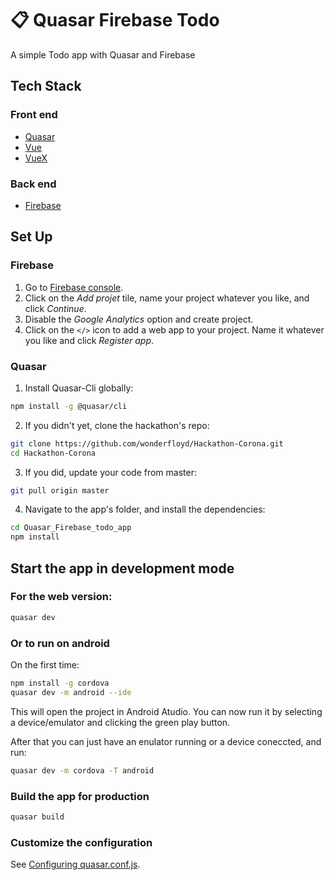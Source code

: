 # 📋 Quasar Firebase Todo

A simple Todo app with Quasar and Firebase

## Tech Stack
### Front end
- [Quasar](https://quasar.dev/)
- [Vue](https://vuejs.org/)
- [VueX](https://vuex.vuejs.org/)

### Back end
- [Firebase](https://firebase.google.com/)

## Set Up
### Firebase
1. Go to [Firebase console](https://console.firebase.google.com/).
2. Click on the _Add projet_ tile, name your project whatever you like, and click _Continue_.
3. Disable the _Google Analytics_ option and create project.
4. Click on the `</>` icon to add a web app to your project. Name it whatever you like and click _Register app_. 

### Quasar
1. Install Quasar-Cli globally:
```bash
npm install -g @quasar/cli
```

2. If you didn't yet, clone the hackathon's repo:
```bash
git clone https://github.com/wonderfloyd/Hackathon-Corona.git
cd Hackathon-Corona
```

3. If you did, update your code from master:
```bash
git pull origin master
```

4. Navigate to the app's folder, and install the dependencies:
```bash
cd Quasar_Firebase_todo_app
npm install
```

## Start the app in development mode
### For the web version:
```bash
quasar dev
```

### Or to run on android
On the first time:

```bash
npm install -g cordova
quasar dev -m android --ide
```

This will open the project in Android Atudio. You can now run it by selecting a device/emulator and clicking the green play button.   
   
After that you can just have an enulator running or a device coneccted, and run:
```bash
quasar dev -m cordova -T android
```

### Build the app for production
```bash
quasar build
```

### Customize the configuration
See [Configuring quasar.conf.js](https://quasar.dev/quasar-cli/quasar-conf-js).
